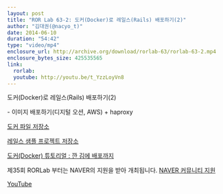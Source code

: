 ```yaml
---
layout: post
title: "ROR Lab 63-2: 도커(Docker)로 레일스(Rails) 배포하기(2)"
author: "김대권(@nacyo_t)"
date: 2014-06-10
duration: "54:42"
type: "video/mp4"
enclosure_url: http://archive.org/download/rorlab-63/rorlab-63-2.mp4
enclosure_bytes_size: 425535565
link:
  rorlab: 
  youtube: http://youtu.be/t_YzzLoyVn8
---
```


<p>도커(Docker)로 레일스(Rails) 배포하기(2)</p>

<p>- 이미지 배포하기(디지털 오션, AWS) + haproxy</p>
<p>
  <a href="https://github.com/nacyot/rails-new-dockerfile">도커 파일 저장소</a>
</p>
<p>
  <a href="https://github.com/nacyot/docker-sample-project">레일스 샘플 프로젝트 저장소</a>
</p>
<p>
  <a href="http://blog.nacyot.com/articles/2014-01-27-easy-deploy-with-docker/">도커(Docker) 튜토리얼 : 깐 김에 배포까지</a>
</p>


<p>제35회 RORLab 부터는 NAVER의 지원을 받아 개최됩니다. <a href="http://developer.naver.com/wiki/pages/Community">NAVER 커뮤니티 지원</a></p>

<div class="btn-group">
  <a class="btn btn-default btn-xs" href="{{ page.link.youtube }}">YouTube</a>
</div>